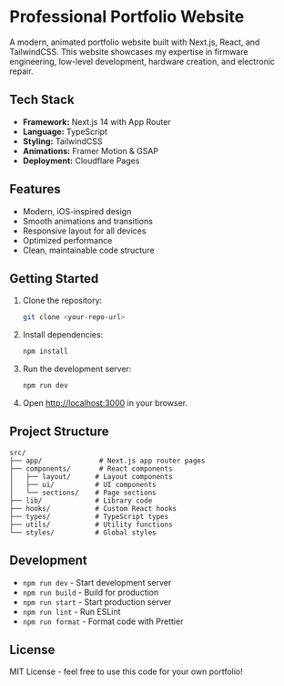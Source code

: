 # Professional Portfolio Website

A modern, animated portfolio website built with Next.js, React, and TailwindCSS. This website showcases my expertise in firmware engineering, low-level development, hardware creation, and electronic repair.

## Tech Stack

- **Framework:** Next.js 14 with App Router
- **Language:** TypeScript
- **Styling:** TailwindCSS
- **Animations:** Framer Motion & GSAP
- **Deployment:** Cloudflare Pages

## Features

- Modern, iOS-inspired design
- Smooth animations and transitions
- Responsive layout for all devices
- Optimized performance
- Clean, maintainable code structure

## Getting Started

1. Clone the repository:
   ```bash
   git clone <your-repo-url>
   ```

2. Install dependencies:
   ```bash
   npm install
   ```

3. Run the development server:
   ```bash
   npm run dev
   ```

4. Open [http://localhost:3000](http://localhost:3000) in your browser.

## Project Structure

```
src/
├── app/              # Next.js app router pages
├── components/       # React components
│   ├── layout/      # Layout components
│   ├── ui/          # UI components
│   └── sections/    # Page sections
├── lib/             # Library code
├── hooks/           # Custom React hooks
├── types/           # TypeScript types
├── utils/           # Utility functions
└── styles/          # Global styles
```

## Development

- `npm run dev` - Start development server
- `npm run build` - Build for production
- `npm run start` - Start production server
- `npm run lint` - Run ESLint
- `npm run format` - Format code with Prettier

## License

MIT License - feel free to use this code for your own portfolio!
